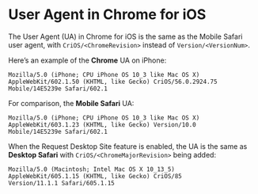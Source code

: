 # User Agent in Chrome for iOS

The User Agent (UA) in Chrome for iOS is the same as the Mobile Safari
user agent, with `CriOS/<ChromeRevision>` instead of
`Version/<VersionNum>`.

Here’s an example of the **Chrome** UA on iPhone:

```
Mozilla/5.0 (iPhone; CPU iPhone OS 10_3 like Mac OS X)
AppleWebKit/602.1.50 (KHTML, like Gecko) CriOS/56.0.2924.75
Mobile/14E5239e Safari/602.1
```

For comparison, the **Mobile Safari** UA:

```
Mozilla/5.0 (iPhone; CPU iPhone OS 10_3 like Mac OS X)
AppleWebKit/603.1.23 (KHTML, like Gecko) Version/10.0
Mobile/14E5239e Safari/602.1
```

When the Request Desktop Site feature is enabled, the UA is the same as
**Desktop Safari** with `CriOS/<ChromeMajorRevision>` being added:

```
Mozilla/5.0 (Macintosh; Intel Mac OS X 10_13_5)
AppleWebKit/605.1.15 (KHTML, like Gecko) CriOS/85
Version/11.1.1 Safari/605.1.15
```
